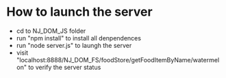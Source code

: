 # How to launch the server
- cd to NJ_DOM_JS folder
- run "npm install" to install all denpendences
- run "node server.js" to laungh the server
- visit "localhost:8888/NJ_DOM_FS/foodStore/getFoodItemByName/watermelon" to verify the server status


<!--  <% for(var i=0;i<foodItem.length;i++){%>
        <div>
            <h1>Food Name:<%= foodItem[i].name %></h1>
            <h1>Price    :<%= foodItem[i].price %></h1>
             <h1>BestBefore : <%= foodItem[i].bestBefore %></h1>
        </div>
        <%}%> -->